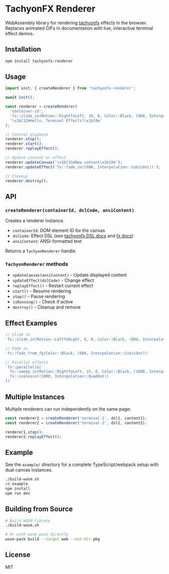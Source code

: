 # TachyonFX Renderer

WebAssembly library for rendering [tachyonfx](https://github.com/junkdog/tachyonfx) effects in the browser. Replaces
animated GIFs in documentation with live, interactive terminal effect demos.

## Installation

```bash
npm install tachyonfx-renderer
```

## Usage

```typescript
import init, { createRenderer } from 'tachyonfx-renderer';

await init();

const renderer = createRenderer(
  'container-id',
  'fx::slide_in(Motion::RightToLeft, 10, 0, Color::Black, (800, Interpolation::QuadOut))',
  '\x1b[32mHello, Terminal Effects!\x1b[0m'
);

// Control playback
renderer.stop();
renderer.start();
renderer.replayEffect();

// Update content or effect
renderer.updateCanvas('\x1b[31mNew content\x1b[0m');
renderer.updateEffect('fx::fade_in((600, Interpolation::CubicOut))');

// Cleanup
renderer.destroy();
```

## API

### `createRenderer(containerId, dslCode, ansiContent)`

Creates a renderer instance.

- `containerId`: DOM element ID for the canvas
- `dslCode`: Effect DSL (see [tachyonfx DSL docs][tfx-dsl] and [fx docs][fx-docs])
- `ansiContent`: ANSI-formatted text

 [tfx-dsl]: https://github.com/junkdog/tachyonfx/blob/development/docs/dsl.md
 [fx-docs]: https://docs.rs/tachyonfx/latest/tachyonfx/fx/index.html

Returns a `TachyonRenderer` handle.

### `TachyonRenderer` methods

- `updateCanvas(ansiContent)` - Update displayed content
- `updateEffect(dslCode)` - Change effect
- `replayEffect()` - Restart current effect
- `start()` - Resume rendering
- `stop()` - Pause rendering
- `isRunning()` - Check if active
- `destroy()` - Cleanup and remove

## Effect Examples

```typescript
// Slide in
'fx::slide_in(Motion::LeftToRight, 8, 0, Color::Black, (800, Interpolation::QuadOut))'

// Fade in
'fx::fade_from_fg(Color::Black, (600, Interpolation::CubicOut))'

// Parallel effects
`fx::parallel(&[
  fx::sweep_in(Motion::RightToLeft, 15, 0, Color::Black, (1000, Interpolation::BounceOut)),
  fx::coalesce((1000, Interpolation::QuadOut))
])`
```

## Multiple Instances

Multiple renderers can run independently on the same page:

```typescript
const renderer1 = createRenderer('terminal-1', dsl1, content1);
const renderer2 = createRenderer('terminal-2', dsl2, content2);

renderer1.stop();
renderer2.replayEffect();
```

## Example

See the `example/` directory for a complete TypeScript/webpack setup with dual canvas instances.

```bash
./build-wasm.sh
cd example
npm install
npm run dev
```

## Building from Source

```bash
# Build WASM library
./build-wasm.sh

# Or with wasm-pack directly
wasm-pack build --target web --out-dir pkg
```

## License

MIT
